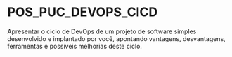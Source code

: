 # POS_PUC_DEVOPS_CICD
Apresentar o ciclo de DevOps de um projeto de software simples desenvolvido e implantado por você, apontando vantagens, desvantagens, ferramentas e possíveis melhorias deste ciclo.
